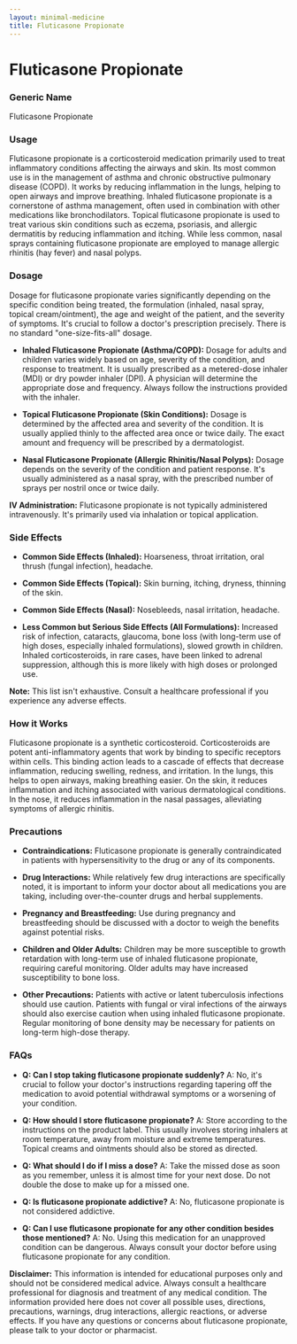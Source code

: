```yaml
---
layout: minimal-medicine
title: Fluticasone Propionate
---
```


# Fluticasone Propionate
### Generic Name
Fluticasone Propionate

### Usage
Fluticasone propionate is a corticosteroid medication primarily used to treat inflammatory conditions affecting the airways and skin.  Its most common use is in the management of asthma and chronic obstructive pulmonary disease (COPD).  It works by reducing inflammation in the lungs, helping to open airways and improve breathing.  Inhaled fluticasone propionate is a cornerstone of asthma management, often used in combination with other medications like bronchodilators.  Topical fluticasone propionate is used to treat various skin conditions such as eczema, psoriasis, and allergic dermatitis by reducing inflammation and itching.  While less common, nasal sprays containing fluticasone propionate are employed to manage allergic rhinitis (hay fever) and nasal polyps.

### Dosage

Dosage for fluticasone propionate varies significantly depending on the specific condition being treated, the formulation (inhaled, nasal spray, topical cream/ointment), the age and weight of the patient, and the severity of symptoms.  It's crucial to follow a doctor's prescription precisely.  There is no standard "one-size-fits-all" dosage.


* **Inhaled Fluticasone Propionate (Asthma/COPD):**  Dosage for adults and children varies widely based on age, severity of the condition, and response to treatment.  It is usually prescribed as a metered-dose inhaler (MDI) or dry powder inhaler (DPI).  A physician will determine the appropriate dose and frequency.  Always follow the instructions provided with the inhaler.

* **Topical Fluticasone Propionate (Skin Conditions):** Dosage is determined by the affected area and severity of the condition.  It is usually applied thinly to the affected area once or twice daily.  The exact amount and frequency will be prescribed by a dermatologist.

* **Nasal Fluticasone Propionate (Allergic Rhinitis/Nasal Polyps):** Dosage depends on the severity of the condition and patient response. It's usually administered as a nasal spray, with the prescribed number of sprays per nostril once or twice daily.  

**IV Administration:** Fluticasone propionate is not typically administered intravenously.  It's primarily used via inhalation or topical application.


### Side Effects

* **Common Side Effects (Inhaled):** Hoarseness, throat irritation, oral thrush (fungal infection), headache.
* **Common Side Effects (Topical):** Skin burning, itching, dryness, thinning of the skin.
* **Common Side Effects (Nasal):** Nosebleeds, nasal irritation, headache.

* **Less Common but Serious Side Effects (All Formulations):**  Increased risk of infection, cataracts, glaucoma, bone loss (with long-term use of high doses, especially inhaled formulations), slowed growth in children.  Inhaled corticosteroids, in rare cases, have been linked to adrenal suppression, although this is more likely with high doses or prolonged use.

**Note:**  This list isn't exhaustive.  Consult a healthcare professional if you experience any adverse effects.

### How it Works

Fluticasone propionate is a synthetic corticosteroid.  Corticosteroids are potent anti-inflammatory agents that work by binding to specific receptors within cells.  This binding action leads to a cascade of effects that decrease inflammation, reducing swelling, redness, and irritation.  In the lungs, this helps to open airways, making breathing easier.  On the skin, it reduces inflammation and itching associated with various dermatological conditions.  In the nose, it reduces inflammation in the nasal passages, alleviating symptoms of allergic rhinitis.

### Precautions

* **Contraindications:**  Fluticasone propionate is generally contraindicated in patients with hypersensitivity to the drug or any of its components.

* **Drug Interactions:**  While relatively few drug interactions are specifically noted, it is important to inform your doctor about all medications you are taking, including over-the-counter drugs and herbal supplements.

* **Pregnancy and Breastfeeding:**  Use during pregnancy and breastfeeding should be discussed with a doctor to weigh the benefits against potential risks.  

* **Children and Older Adults:**  Children may be more susceptible to growth retardation with long-term use of inhaled fluticasone propionate, requiring careful monitoring. Older adults may have increased susceptibility to bone loss.

* **Other Precautions:** Patients with active or latent tuberculosis infections should use caution.  Patients with fungal or viral infections of the airways should also exercise caution when using inhaled fluticasone propionate.  Regular monitoring of bone density may be necessary for patients on long-term high-dose therapy.


### FAQs

* **Q: Can I stop taking fluticasone propionate suddenly?** A: No, it's crucial to follow your doctor's instructions regarding tapering off the medication to avoid potential withdrawal symptoms or a worsening of your condition.

* **Q: How should I store fluticasone propionate?** A: Store according to the instructions on the product label. This usually involves storing inhalers at room temperature, away from moisture and extreme temperatures. Topical creams and ointments should also be stored as directed.


* **Q: What should I do if I miss a dose?** A: Take the missed dose as soon as you remember, unless it is almost time for your next dose. Do not double the dose to make up for a missed one.

* **Q: Is fluticasone propionate addictive?** A: No, fluticasone propionate is not considered addictive.

* **Q:  Can I use fluticasone propionate for any other condition besides those mentioned?** A: No. Using this medication for an unapproved condition can be dangerous.  Always consult your doctor before using fluticasone propionate for any condition.

**Disclaimer:**  This information is intended for educational purposes only and should not be considered medical advice.  Always consult a healthcare professional for diagnosis and treatment of any medical condition.  The information provided here does not cover all possible uses, directions, precautions, warnings, drug interactions, allergic reactions, or adverse effects.  If you have any questions or concerns about fluticasone propionate, please talk to your doctor or pharmacist.
